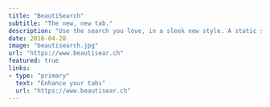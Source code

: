 ```yaml
---
title: "BeautiSearch"
subtitle: "The new, new tab."
description: "Use the search you love, in a sleek new style. A static site enhanced with vanilla JS."
date: 2018-04-28
image: "beautisearch.jpg"
url: "https://www.beautisear.ch"
featured: true
links:
- type: "primary"
  text: "Enhance your tabs"
  url: "https://www.beautisear.ch"
---
```

